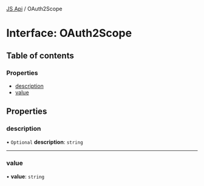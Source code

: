 [JS Api](../index.md) / OAuth2Scope

# Interface: OAuth2Scope

## Table of contents

### Properties

- [description](OAuth2Scope.md#description)
- [value](OAuth2Scope.md#value)

## Properties

### description

• `Optional` **description**: `string`

___

### value

• **value**: `string`
